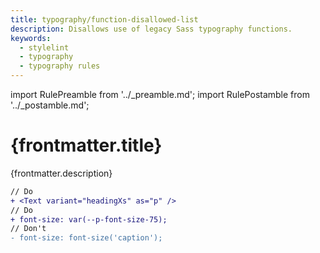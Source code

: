```yaml
---
title: typography/function-disallowed-list
description: Disallows use of legacy Sass typography functions.
keywords:
  - stylelint
  - typography
  - typography rules
---
```


import RulePreamble from '../_preamble.md';
import RulePostamble from '../_postamble.md';

# {frontmatter.title}

<Lede>{frontmatter.description}</Lede>

<RulePreamble category="typography" />

```diff
// Do
+ <Text variant="headingXs" as="p" />
// Do
+ font-size: var(--p-font-size-75);
// Don't
- font-size: font-size('caption');
```

<RulePostamble />
